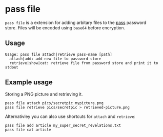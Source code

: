 # pass file
`pass file` is a extension for adding arbitary files to the [pass](https://www.passwordstore.org/) password store. Files will be encoded using `base64` before encryption.

## Usage
```
Usage: pass file attach|retrieve pass-name [path]
  attach|add: add new file to password store
  retrieve|show|cat: retrieve file from password store and print it to stdout
```

## Example usage
Storing a PNG picture and retrieving it.
```
pass file attach pics/secretpic mypicture.png
pass file retrieve pics/secretpic > retrieved-picture.png
```
Alternativley you can also use shortcuts for `attach` and `retrieve`:
```
pass file add article my_super_secret_revelations.txt
pass file cat article
```
